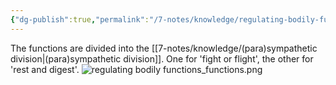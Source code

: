 ```yaml
---
{"dg-publish":true,"permalink":"/7-notes/knowledge/regulating-bodily-functions/","tags":["uni/fmb/ans"]}
---
```


The functions are divided into the [[7-notes/knowledge/(para)sympathetic division\|(para)sympathetic division]]. One for 'fight or flight', the other for 'rest and digest'.
![regulating bodily functions_functions.png](/img/user/7-notes/knowledge/images/regulating%20bodily%20functions_functions.png)
